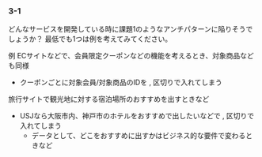 ### 3-1

どんなサービスを開発している時に課題1のようなアンチパターンに陥りそうでしょうか？
最低でも1つは例を考えてみてください。

例
ECサイトなどで、会員限定クーポンなどの機能を考えるとき、対象商品なども同様
- クーポンごとに対象会員/対象商品のIDを , 区切りで入れてしまう

旅行サイトで観光地に対する宿泊場所のおすすめを出すときなど
- USJなら大阪市内、神戸市のホテルをおすすめで出したいなどで , 区切りで入れてしまう
  - データとして、どこをおすすめに出すかはビジネス的な要件で変わるときなど
  
